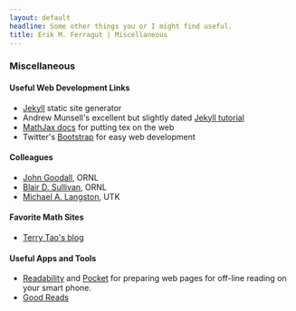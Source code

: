 ```yaml
---
layout: default
headline: Some other things you or I might find useful.
title: Erik M. Ferragut | Miscellaneous
---
```

<div class="row-fluid">
<div class="span8">
<h3>Miscellaneous</h3>
</div>
<div class="span8">
<h4>Useful Web Development Links</h4>

<ul>
<li><a href="http://jekyllrb.com/">Jekyll</a> static site generator</li>
<li>Andrew Munsell's excellent but slightly dated <a href="http://www.andrewmunsell.com/tutorials/jekyll-by-example/index-2.html">Jekyll tutorial</a></li>
<li><a href="http://docs.mathjax.org/en/latest/">MathJax docs</a> for putting tex on the web</li>
<li>Twitter's <a href="http://twitter.github.io/bootstrap/index.html">Bootstrap</a> for easy web development</li>
</ul>
</div>

<div class="span8">
<h4>Colleagues</h4>
<ul>
<li><a href="http://jgoodall.me/">John Goodall</a>, ORNL</li>
<li><a href="http://www.ornl.gov/~b7r/">Blair D. Sullivan</a>, ORNL</li>
<li><a href="http://web.eecs.utk.edu/~langston/">Michael A. Langston</a>, UTK</li>
</ul>
</div>

<div class="span8">
<h4>Favorite Math Sites</h4>
<ul>
<li><a href="http://terrytao.wordpress.com/">Terry Tao's blog</a></li>
</ul>
</div>

<div class="span8">
<h4>Useful Apps and Tools</h4>
<ul>
<li><a href="http://www.readability.com/">Readability</a> and <a href="">Pocket</a> for preparing web pages for off-line reading on your smart phone.</li>
<li><a href="https://www.goodreads.com/">Good Reads</a></li>
</ul>
</div>

</div>